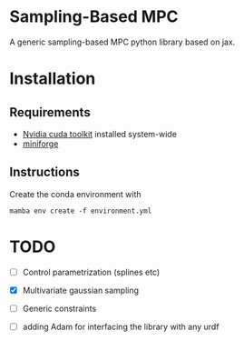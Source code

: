 # Sampling-Based MPC
A generic sampling-based MPC python library based on jax.

# Installation
## Requirements
 - [Nvidia cuda toolkit](https://developer.nvidia.com/cuda-toolkit) installed system-wide
 - [miniforge](https://github.com/conda-forge/miniforge/releases)

## Instructions
Create the conda environment with
```
mamba env create -f environment.yml
```

# TODO
- [ ] Control parametrization (splines etc)
- [x] Multivariate gaussian sampling 
- [ ] Generic constraints
- [ ] adding Adam for interfacing the library with any urdf 


